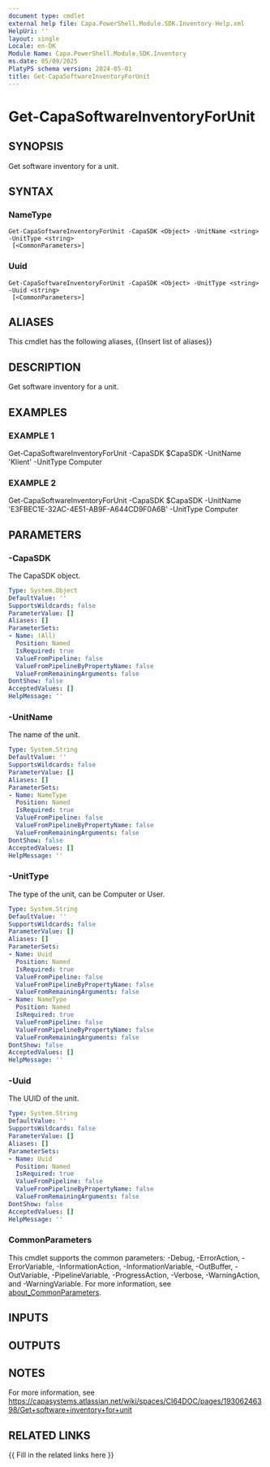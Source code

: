 ```yaml
---
document type: cmdlet
external help file: Capa.PowerShell.Module.SDK.Inventory-Help.xml
HelpUri: ''
layout: single
Locale: en-DK
Module Name: Capa.PowerShell.Module.SDK.Inventory
ms.date: 05/09/2025
PlatyPS schema version: 2024-05-01
title: Get-CapaSoftwareInventoryForUnit
---
```


# Get-CapaSoftwareInventoryForUnit

## SYNOPSIS

Get software inventory for a unit.

## SYNTAX

### NameType

```
Get-CapaSoftwareInventoryForUnit -CapaSDK <Object> -UnitName <string> -UnitType <string>
 [<CommonParameters>]
```

### Uuid

```
Get-CapaSoftwareInventoryForUnit -CapaSDK <Object> -UnitType <string> -Uuid <string>
 [<CommonParameters>]
```

## ALIASES

This cmdlet has the following aliases,
  {{Insert list of aliases}}

## DESCRIPTION

Get software inventory for a unit.

## EXAMPLES

### EXAMPLE 1

Get-CapaSoftwareInventoryForUnit -CapaSDK $CapaSDK -UnitName 'Klient' -UnitType Computer

### EXAMPLE 2

Get-CapaSoftwareInventoryForUnit -CapaSDK $CapaSDK -UnitName 'E3FBEC1E-32AC-4E51-AB9F-A644CD9F0A6B' -UnitType Computer

## PARAMETERS

### -CapaSDK

The CapaSDK object.

```yaml
Type: System.Object
DefaultValue: ''
SupportsWildcards: false
ParameterValue: []
Aliases: []
ParameterSets:
- Name: (All)
  Position: Named
  IsRequired: true
  ValueFromPipeline: false
  ValueFromPipelineByPropertyName: false
  ValueFromRemainingArguments: false
DontShow: false
AcceptedValues: []
HelpMessage: ''
```

### -UnitName

The name of the unit.

```yaml
Type: System.String
DefaultValue: ''
SupportsWildcards: false
ParameterValue: []
Aliases: []
ParameterSets:
- Name: NameType
  Position: Named
  IsRequired: true
  ValueFromPipeline: false
  ValueFromPipelineByPropertyName: false
  ValueFromRemainingArguments: false
DontShow: false
AcceptedValues: []
HelpMessage: ''
```

### -UnitType

The type of the unit, can be Computer or User.

```yaml
Type: System.String
DefaultValue: ''
SupportsWildcards: false
ParameterValue: []
Aliases: []
ParameterSets:
- Name: Uuid
  Position: Named
  IsRequired: true
  ValueFromPipeline: false
  ValueFromPipelineByPropertyName: false
  ValueFromRemainingArguments: false
- Name: NameType
  Position: Named
  IsRequired: true
  ValueFromPipeline: false
  ValueFromPipelineByPropertyName: false
  ValueFromRemainingArguments: false
DontShow: false
AcceptedValues: []
HelpMessage: ''
```

### -Uuid

The UUID of the unit.

```yaml
Type: System.String
DefaultValue: ''
SupportsWildcards: false
ParameterValue: []
Aliases: []
ParameterSets:
- Name: Uuid
  Position: Named
  IsRequired: true
  ValueFromPipeline: false
  ValueFromPipelineByPropertyName: false
  ValueFromRemainingArguments: false
DontShow: false
AcceptedValues: []
HelpMessage: ''
```

### CommonParameters

This cmdlet supports the common parameters: -Debug, -ErrorAction, -ErrorVariable,
-InformationAction, -InformationVariable, -OutBuffer, -OutVariable, -PipelineVariable,
-ProgressAction, -Verbose, -WarningAction, and -WarningVariable. For more information, see
[about_CommonParameters](https://go.microsoft.com/fwlink/?LinkID=113216).

## INPUTS

## OUTPUTS

## NOTES

For more information, see https://capasystems.atlassian.net/wiki/spaces/CI64DOC/pages/19306246398/Get+software+inventory+for+unit


## RELATED LINKS

{{ Fill in the related links here }}

